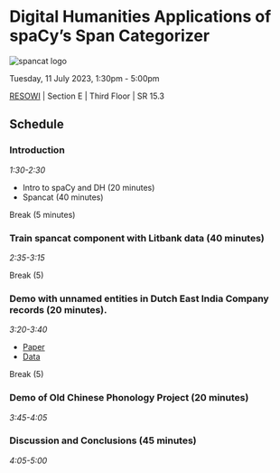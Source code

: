 # Digital Humanities Applications of spaCy’s Span Categorizer

![spancat logo](https://explosion.ai/static/b9ec854dac9862a2b9cc09927f69d41b/d0aba/spancat.jpg) 

Tuesday, 11 July 2023, 1:30pm - 5:00pm 

[RESOWI](https://ub.uni-graz.at/de/bibliotheken/fakultaetsbibliothek-resowi/) | Section E | Third Floor | SR 15.3


## Schedule 

### Introduction
_1:30-2:30_

- Intro to spaCy and DH (20 minutes)
- Spancat (40 minutes)

Break (5 minutes)

### Train spancat component with Litbank data (40 minutes)
_2:35-3:15_

Break (5)

### Demo with unnamed entities in Dutch East India Company records (20 minutes). 
_3:20-3:40_ 

- [Paper](https://arxiv.org/abs/2210.02194) 
- [Data](https://zenodo.org/record/7129316) 

Break (5)

### Demo of Old Chinese Phonology Project (20 minutes)
_3:45-4:05_

### Discussion and Conclusions (45 minutes)
_4:05-5:00_
